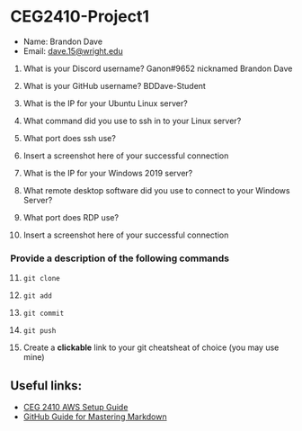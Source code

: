 # CEG2410-Project1

- Name:  Brandon Dave
- Email:  dave.15@wright.edu

1. What is your Discord username?
  Ganon#9652 nicknamed Brandon Dave
  
2. What is your GitHub username?
  BDDave-Student
  
3. What is the IP for your Ubuntu Linux server?
  
4. What command did you use to ssh in to your Linux server?

5. What port does ssh use? 

6. Insert a screenshot here of your successful connection

7. What is the IP for your Windows 2019 server?

8. What remote desktop software did you use to connect to your Windows Server?

9. What port does RDP use?

10. Insert a screenshot here of your successful connection

### Provide a description of the following commands

11. `git clone`

12. `git add`

13. `git commit`

14. `git push`

15. Create a **clickable** link to your git cheatsheat of choice (you may use mine)

## Useful links:

- [CEG 2410 AWS Setup Guide](https://github.com/pattonsgirl/Spring2021-CEG2410/blob/main/AWS-Setup-Guide.md)
- [GitHub Guide for Mastering Markdown](https://guides.github.com/features/mastering-markdown/)

